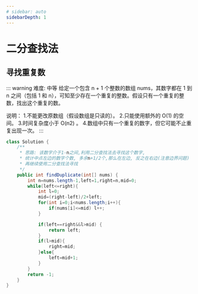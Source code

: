 ```yaml
---
# sidebar: auto
sidebarDepth: 1
---
```

# 二分查找法
## 寻找重复数
::: warning 难度: 中等
给定一个包含 n + 1 个整数的数组 nums，其数字都在 1 到 n 之间（包括 1 和 n），可知至少存在一个重复的整数。假设只有一个重复的整数，找出这个重复的数。

说明：
1.不能更改原数组（假设数组是只读的）。
2.只能使用额外的 O(1) 的空间。
3.时间复杂度小于 O(n2) 。
4.数组中只有一个重复的数字，但它可能不止重复出现一次。
:::

```java
class Solution {
    /**
     * 思路: 该数字介于1-n之间,利用二分查找法去寻找这个数字,
     * 统计中点左边的数字个数, 多余n+1/2个,那么在左边, 反之在右边(注意边界问题)
     * 再继续使用二分查找法寻找
     */
    public int findDuplicate(int[] nums) {
        int n=nums.length-1,left=1,right=n,mid=0;
        while(left<=right){
            int l=0;
            mid=(right-left)/2+left;
            for(int i=0;i<nums.length;i++){
                if(nums[i]<=mid) l++;
            }

            if(left==right&&l>mid) {
                return left;
            }
            if(l>mid){
                right=mid;
            }else{
                left=mid+1;
            }
        }
        return -1;
    }
}
```

